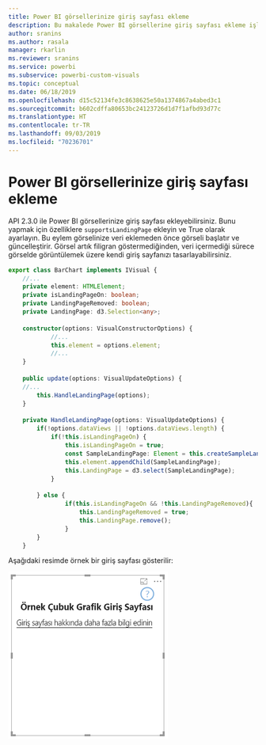 ```yaml
---
title: Power BI görsellerinize giriş sayfası ekleme
description: Bu makalede Power BI görsellerine giriş sayfası ekleme işlemi açıklanır.
author: sranins
ms.author: rasala
manager: rkarlin
ms.reviewer: sranins
ms.service: powerbi
ms.subservice: powerbi-custom-visuals
ms.topic: conceptual
ms.date: 06/18/2019
ms.openlocfilehash: d15c52134fe3c8638625e50a1374867a4abed3c1
ms.sourcegitcommit: b602cdffa80653bc24123726d1d7f1afbd93d77c
ms.translationtype: HT
ms.contentlocale: tr-TR
ms.lasthandoff: 09/03/2019
ms.locfileid: "70236701"
---
```

# <a name="add-a-landing-page-to-your-power-bi-visuals"></a>Power BI görsellerinize giriş sayfası ekleme

API 2.3.0 ile Power BI görsellerinize giriş sayfası ekleyebilirsiniz. Bunu yapmak için özelliklere `supportsLandingPage` ekleyin ve True olarak ayarlayın. Bu eylem görselinize veri eklemeden önce görseli başlatır ve güncelleştirir. Görsel artık filigran göstermediğinden, veri içermediği sürece görselde görüntülemek üzere kendi giriş sayfanızı tasarlayabilirsiniz.

```typescript
export class BarChart implements IVisual {
    //...
    private element: HTMLElement;
    private isLandingPageOn: boolean;
    private LandingPageRemoved: boolean;
    private LandingPage: d3.Selection<any>;

    constructor(options: VisualConstructorOptions) {
            //...
            this.element = options.element;
            //...
    }

    public update(options: VisualUpdateOptions) {
    //...
        this.HandleLandingPage(options);
    }

    private HandleLandingPage(options: VisualUpdateOptions) {
        if(!options.dataViews || !options.dataViews.length) {
            if(!this.isLandingPageOn) {
                this.isLandingPageOn = true;
                const SampleLandingPage: Element = this.createSampleLandingPage(); //create a landing page
                this.element.appendChild(SampleLandingPage);
                this.LandingPage = d3.select(SampleLandingPage);
            }

        } else {
                if(this.isLandingPageOn && !this.LandingPageRemoved){
                    this.LandingPageRemoved = true;
                    this.LandingPage.remove();
                }
        }
    }
```

Aşağıdaki resimde örnek bir giriş sayfası gösterilir:

![giriş sayfası ekran görüntüsü](./media/landing-page.png)
